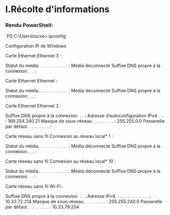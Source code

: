 # I.Récolte d'informations

### Rendu PowerShell:

`PS C:\Users\lucve> ipconfig

Configuration IP de Windows


Carte Ethernet Ethernet 3 :

   Statut du média. . . . . . . . . . . . : Média déconnecté
   Suffixe DNS propre à la connexion. . . :

Carte Ethernet Ethernet :

   Statut du média. . . . . . . . . . . . : Média déconnecté
   Suffixe DNS propre à la connexion. . . :

Carte Ethernet Ethernet 2 :

   Suffixe DNS propre à la connexion. . . :
   Adresse d’autoconfiguration IPv4 . . . : 169.254.240.21
   Masque de sous-réseau. . . . . . . . . : 255.255.0.0
   Passerelle par défaut. . . . . . . . . :

Carte réseau sans fil Connexion au réseau local* 1 :

   Statut du média. . . . . . . . . . . . : Média déconnecté
   Suffixe DNS propre à la connexion. . . :

Carte réseau sans fil Connexion au réseau local* 10 :

   Statut du média. . . . . . . . . . . . : Média déconnecté
   Suffixe DNS propre à la connexion. . . :

Carte réseau sans fil Wi-Fi :

   Suffixe DNS propre à la connexion. . . :
   Adresse IPv4. . . . . . . . . . . . . .: 10.33.72.214
   Masque de sous-réseau. . . . . . . . . : 255.255.240.0
   Passerelle par défaut. . . . . . . . . : 10.33.79.254`